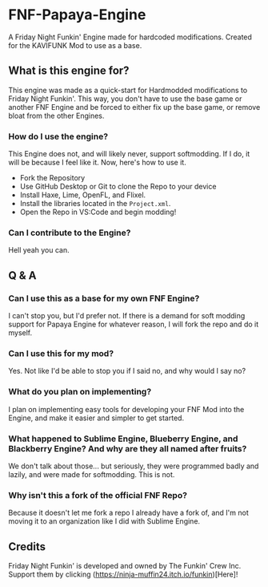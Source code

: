 # FNF-Papaya-Engine
A Friday Night Funkin' Engine made for hardcoded modifications. Created for the KAVIFUNK Mod to use as a base.

## What is this engine for?
This engine was made as a quick-start for Hardmodded modifications to Friday Night Funkin'. This way, you don't have to use the base game or another FNF Engine and be forced
to either fix up the base game, or remove bloat from the other Engines.

### How do I use the engine?
This Engine does not, and will likely never, support softmodding. If I do, it will be because I feel like it. Now, here's how to use it.

- Fork the Repository
- Use GitHub Desktop or Git to clone the Repo to your device
- Install Haxe, Lime, OpenFL, and Flixel.
- Install the libraries located in the `Project.xml`.
- Open the Repo in VS:Code and begin modding!

### Can I contribute to the Engine?
Hell yeah you can.

## Q & A
### Can I use this as a base for my own FNF Engine?
I can't stop you, but I'd prefer not. If there is a demand for soft modding support for Papaya Engine for whatever reason, I will fork the repo and do it myself.
### Can I use this for my mod?
Yes. Not like I'd be able to stop you if I said no, and why would I say no?
### What do you plan on implementing?
I plan on implementing easy tools for developing your FNF Mod into the Engine, and make it easier and simpler to get started.
### What happened to Sublime Engine, Blueberry Engine, and Blackberry Engine? And why are they all named after fruits?
We don't talk about those... but seriously, they were programmed badly and lazily, and were made for softmodding. This is not.
### Why isn't this a fork of the official FNF Repo?
Because it doesn't let me fork a repo I already have a fork of, and I'm not moving it to an organization like I did with Sublime Engine.

## Credits
Friday Night Funkin' is developed and owned by The Funkin' Crew Inc. Support them by clicking (https://ninja-muffin24.itch.io/funkin)[Here]!